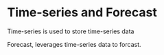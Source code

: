 # Time-series and Forecast

Time-series is used to store time-series data&#x20;

Forecast, leverages time-series data to forcast.

